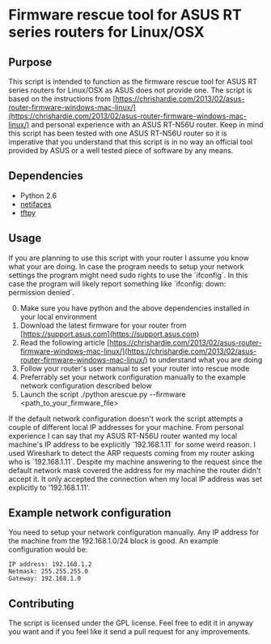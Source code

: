 # Firmware rescue tool for ASUS RT series routers for Linux/OSX

## Purpose

This script is intended to function as the firmware rescue tool for ASUS RT series routers for Linux/OSX as ASUS does not provide one.
The script is based on the instructions from [https://chrishardie.com/2013/02/asus-router-firmware-windows-mac-linux/](https://chrishardie.com/2013/02/asus-router-firmware-windows-mac-linux/) and personal experience with an ASUS RT-N56U router. Keep in mind this script has been tested with one ASUS RT-N56U router so it is imperative that you understand that this script is in no way an official tool provided by ASUS or a well tested piece of software by any means.

## Dependencies

* Python 2.6
* [netifaces](https://pypi.python.org/pypi/netifaces)
* [tftpy](http://tftpy.sourceforge.net/)

## Usage

If you are planning to use this script with your router I assume you know what your are doing. In case the program needs to setup your network settings the program might need sudo rights to use the ´ifconfig´. In this case the program will likely report something like ´ifconfig: down: permission denied´.

0. Make sure you have python and the above dependencies installed in your local environment
1. Download the latest firmware for your router from [https://support.asus.com](https://support.asus.com)
2. Read the following article [https://chrishardie.com/2013/02/asus-router-firmware-windows-mac-linux/](https://chrishardie.com/2013/02/asus-router-firmware-windows-mac-linux/) to understand what you are doing
3. Follow your router's user manual to set your router into rescue mode
4. Preferrably set your network configuration manually to the example network configuration described below
5. Launch the script ./python arescue.py --firmware <path_to_your_firmware_file>

If the default network configuration doesn't work the script attempts a couple of different local IP addresses for your machine. From personal experience I can say that my ASUS RT-N56U router wanted my local machine's IP address to be explicitly ´192.168.1.11´ for some weird reason. I used Wireshark to detect the ARP requests coming from my router asking who is ´192.168.1.11´. Despite my machine answering to the request since the default network mask covered the address for my machine the router didn't accept it. It only accepted the connection when my local IP address was set explicitly to '192.168.1.11'.

## Example network configuration

You need to setup your network configuration manually. Any IP address for the machine from the 192.168.1.0/24 block is good. An example configuration would be:

	IP address: 192.168.1.2
	Netmask: 255.255.255.0
	Gateway: 192.168.1.0

## Contributing

The script is licensed under the GPL license. Feel free to edit it in anyway you want and if you feel like it send a pull request for any improvements.

